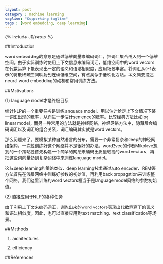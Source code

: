 ```yaml
---
layout: post
category : machine learning
tagline: "Supporting tagline"
tags : [word embedding, deep learning]
---
```

{% include JB/setup %}

##Introduction

word embedding的意思是通过低维向量来编码词汇，把词汇集合嵌入到一个低维空间。由于实际训练时使用上下文信息来编码词汇，低维空间中的word vectors在代数运算下能表现出一定的语义和语法相似度，应用场景丰富。将词汇从0-1表示的离散稀疏空间映射到连续低维空间，有点类似于低秩化方法。本文简要描述neural word embedding的动机和常用训练方法。

##Motivations

(1) language model才是终极目标

统计NLP的一个重要任务是训练language model，用以估计给定上下文情况下某一词汇出现的概率，从而进一步估计sentence的概率。比较经典方法比如log linear model，而另一种常用的方法就是神经网络。神经网络方法中，隐藏层会编码词汇以及词汇的组合关系，词汇编码其实就是word vectors。

那么问题来了，要模拟某种自然语言的分布，需要一个非常复杂和deep的神经网络架构，一次性训练好这个网络并不是很好的办法。word2vec的作者Mikolove想到的一个策略是首先构建一个简单的网络来编码出质量较高的word vectors，再把这些词向量扔到复杂网络中来训练language model。

这与deep learning的策略类似，deep learning技术通过auto encoder、RBM等方法首先在浅层网络中训练好参数的初始值，再利用back propagation来训练整个网络。我们这里训练的word vectors相当于是language model网络的参数初始值。

(2) 直接应用于NLP的各种任务

由于利用上下文来编码词汇，训练出来的word vectors表现出代数运算下的语义和语法相似度。因此，也可以直接应用到text matching、text classification等场景。

##Methods

1. architectures



2. efficiency

##References

[^1]: Alexander Shraer $et\ al.$ Top-k Publish-Subscribe for Social Annotation of News. In Proceedings of VLDB, 2013.